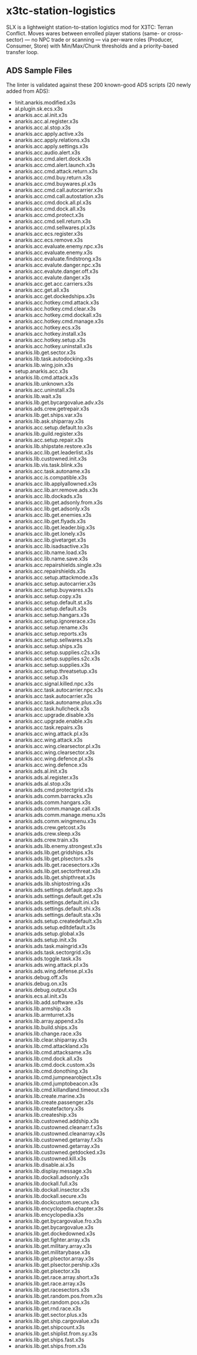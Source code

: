 # x3tc-station-logistics
SLX is a lightweight station-to-station logistics mod for X3TC: Terran Conflict. Moves wares between enrolled player stations (same- or cross-sector) — no NPC trade or scanning — via per-ware roles (Producer, Consumer, Store) with Min/Max/Chunk thresholds and a priority-based transfer loop.

## ADS Sample Files
The linter is validated against these 200 known-good ADS scripts (20 newly added from ADS):

- !init.anarkis.modified.x3s
- al.plugin.sk.ecs.x3s
- anarkis.acc.al.init.x3s
- anarkis.acc.al.register.x3s
- anarkis.acc.al.stop.x3s
- anarkis.acc.apply.active.x3s
- anarkis.acc.apply.relations.x3s
- anarkis.acc.apply.settings.x3s
- anarkis.acc.audio.alert.x3s
- anarkis.acc.cmd.alert.dock.x3s
- anarkis.acc.cmd.alert.launch.x3s
- anarkis.acc.cmd.attack.return.x3s
- anarkis.acc.cmd.buy.return.x3s
- anarkis.acc.cmd.buywares.pl.x3s
- anarkis.acc.cmd.call.autocarrier.x3s
- anarkis.acc.cmd.call.autostation.x3s
- anarkis.acc.cmd.dock.all.pl.x3s
- anarkis.acc.cmd.dock.all.x3s
- anarkis.acc.cmd.protect.x3s
- anarkis.acc.cmd.sell.return.x3s
- anarkis.acc.cmd.sellwares.pl.x3s
- anarkis.acc.ecs.register.x3s
- anarkis.acc.ecs.remove.x3s
- anarkis.acc.evaluate.enemy.npc.x3s
- anarkis.acc.evaluate.enemy.x3s
- anarkis.acc.evaluate.findstrong.x3s
- anarkis.acc.evalute.danger.npc.x3s
- anarkis.acc.evalute.danger.off.x3s
- anarkis.acc.evalute.danger.x3s
- anarkis.acc.get.acc.carriers.x3s
- anarkis.acc.get.all.x3s
- anarkis.acc.get.dockedships.x3s
- anarkis.acc.hotkey.cmd.attack.x3s
- anarkis.acc.hotkey.cmd.clear.x3s
- anarkis.acc.hotkey.cmd.dockall.x3s
- anarkis.acc.hotkey.cmd.manage.x3s
- anarkis.acc.hotkey.ecs.x3s
- anarkis.acc.hotkey.install.x3s
- anarkis.acc.hotkey.setup.x3s
- anarkis.acc.hotkey.uninstall.x3s
- anarkis.lib.get.sector.x3s
- anarkis.lib.task.autodocking.x3s
- anarkis.lib.wing.join.x3s
- setup.anarkis.acc.x3s
- anarkis.lib.cmd.attack.x3s
- anarkis.lib.unknown.x3s
- anarkis.acc.uninstall.x3s
- anarkis.lib.wait.x3s
- anarkis.lib.get.bycargovalue.adv.x3s
- anarkis.ads.crew.getrepair.x3s
- anarkis.lib.get.ships.var.x3s
- anarkis.lib.ask.shiparray.x3s
- anarkis.acc.setup.default.to.x3s
- anarkis.lib.guild.register.x3s
- anarkis.acc.setup.repair.x3s
- anarkis.lib.shipstate.restore.x3s
- anarkis.acc.lib.get.leaderlist.x3s
- anarkis.lib.custowned.init.x3s
- anarkis.lib.vis.task.blink.x3s
- anarkis.acc.task.autoname.x3s
- anarkis.acc.is.compatible.x3s
- anarkis.acc.lib.applyallowned.x3s
- anarkis.acc.lib.arr.remove.ads.x3s
- anarkis.acc.lib.dockads.x3s
- anarkis.acc.lib.get.adsonly.from.x3s
- anarkis.acc.lib.get.adsonly.x3s
- anarkis.acc.lib.get.enemies.x3s
- anarkis.acc.lib.get.flyads.x3s
- anarkis.acc.lib.get.leader.big.x3s
- anarkis.acc.lib.get.lonely.x3s
- anarkis.acc.lib.givetarget.x3s
- anarkis.acc.lib.isadsactive.x3s
- anarkis.acc.lib.name.load.x3s
- anarkis.acc.lib.name.save.x3s
- anarkis.acc.repairshields.single.x3s
- anarkis.acc.repairshields.x3s
- anarkis.acc.setup.attackmode.x3s
- anarkis.acc.setup.autocarrier.x3s
- anarkis.acc.setup.buywares.x3s
- anarkis.acc.setup.copy.x3s
- anarkis.acc.setup.default.st.x3s
- anarkis.acc.setup.default.x3s
- anarkis.acc.setup.hangars.x3s
- anarkis.acc.setup.ignorerace.x3s
- anarkis.acc.setup.rename.x3s
- anarkis.acc.setup.reports.x3s
- anarkis.acc.setup.sellwares.x3s
- anarkis.acc.setup.ships.x3s
- anarkis.acc.setup.supplies.c2s.x3s
- anarkis.acc.setup.supplies.s2c.x3s
- anarkis.acc.setup.supplies.x3s
- anarkis.acc.setup.threatsetup.x3s
- anarkis.acc.setup.x3s
- anarkis.acc.signal.killed.npc.x3s
- anarkis.acc.task.autocarrier.npc.x3s
- anarkis.acc.task.autocarrier.x3s
- anarkis.acc.task.autoname.plus.x3s
- anarkis.acc.task.hullcheck.x3s
- anarkis.acc.upgrade.disable.x3s
- anarkis.acc.upgrade.enable.x3s
- anarkis.acc.task.repairs.x3s
- anarkis.acc.wing.attack.pl.x3s
- anarkis.acc.wing.attack.x3s
- anarkis.acc.wing.clearsector.pl.x3s
- anarkis.acc.wing.clearsector.x3s
- anarkis.acc.wing.defence.pl.x3s
- anarkis.acc.wing.defence.x3s
- anarkis.ads.al.init.x3s
- anarkis.ads.al.register.x3s
- anarkis.ads.al.stop.x3s
- anarkis.ads.cmd.protectgrid.x3s
- anarkis.ads.comm.barracks.x3s
- anarkis.ads.comm.hangars.x3s
- anarkis.ads.comm.manage.call.x3s
- anarkis.ads.comm.manage.menu.x3s
- anarkis.ads.comm.wingmenu.x3s
- anarkis.ads.crew.getcost.x3s
- anarkis.ads.crew.sleep.x3s
- anarkis.ads.crew.train.x3s
- anarkis.ads.lib.enemy.strongest.x3s
- anarkis.ads.lib.get.gridships.x3s
- anarkis.ads.lib.get.plsectors.x3s
- anarkis.ads.lib.get.racesectors.x3s
- anarkis.ads.lib.get.sectorthreat.x3s
- anarkis.ads.lib.get.shipthreat.x3s
- anarkis.ads.lib.shiptostring.x3s
- anarkis.ads.settings.default.app.x3s
- anarkis.ads.settings.default.get.x3s
- anarkis.ads.settings.default.ini.x3s
- anarkis.ads.settings.default.shi.x3s
- anarkis.ads.settings.default.sta.x3s
- anarkis.ads.setup.createdefault.x3s
- anarkis.ads.setup.editdefault.x3s
- anarkis.ads.setup.global.x3s
- anarkis.ads.setup.init.x3s
- anarkis.ads.task.maingrid.x3s
- anarkis.ads.task.sectorgrid.x3s
- anarkis.ads.toggle.task.x3s
- anarkis.ads.wing.attack.pl.x3s
- anarkis.ads.wing.defense.pl.x3s
- anarkis.debug.off.x3s
- anarkis.debug.on.x3s
- anarkis.debug.output.x3s
- anarkis.ecs.al.init.x3s
- anarkis.lib.add.software.x3s
- anarkis.lib.armship.x3s
- anarkis.lib.armturret.x3s
- anarkis.lib.array.append.x3s
- anarkis.lib.build.ships.x3s
- anarkis.lib.change.race.x3s
- anarkis.lib.clear.shiparray.x3s
- anarkis.lib.cmd.attackland.x3s
- anarkis.lib.cmd.attacksame.x3s
- anarkis.lib.cmd.dock.all.x3s
- anarkis.lib.cmd.dock.custom.x3s
- anarkis.lib.cmd.donothing.x3s
- anarkis.lib.cmd.jumpnearobject.x3s
- anarkis.lib.cmd.jumptobeacon.x3s
- anarkis.lib.cmd.killandland.timeout.x3s
- anarkis.lib.create.marine.x3s
- anarkis.lib.create.passenger.x3s
- anarkis.lib.createfactory.x3s
- anarkis.lib.createship.x3s
- anarkis.lib.custowned.addship.x3s
- anarkis.lib.custowned.cleanarr.f.x3s
- anarkis.lib.custowned.cleanarray.x3s
- anarkis.lib.custowned.getarray.f.x3s
- anarkis.lib.custowned.getarray.x3s
- anarkis.lib.custowned.getdocked.x3s
- anarkis.lib.custowned.kill.x3s
- anarkis.lib.disable.ai.x3s
- anarkis.lib.display.message.x3s
- anarkis.lib.dockall.adsonly.x3s
- anarkis.lib.dockall.full.x3s
- anarkis.lib.dockall.insector.x3s
- anarkis.lib.dockall.secure.x3s
- anarkis.lib.dockcustom.secure.x3s
- anarkis.lib.encyclopedia.chapter.x3s
- anarkis.lib.encyclopedia.x3s
- anarkis.lib.get.bycargovalue.fro.x3s
- anarkis.lib.get.bycargovalue.x3s
- anarkis.lib.get.dockedowned.x3s
- anarkis.lib.get.fighter.array.x3s
- anarkis.lib.get.military.array.x3s
- anarkis.lib.get.militarybase.x3s
- anarkis.lib.get.plsector.array.x3s
- anarkis.lib.get.plsector.pership.x3s
- anarkis.lib.get.plsector.x3s
- anarkis.lib.get.race.array.short.x3s
- anarkis.lib.get.race.array.x3s
- anarkis.lib.get.racesectors.x3s
- anarkis.lib.get.random.pos.from.x3s
- anarkis.lib.get.random.pos.x3s
- anarkis.lib.get.rnd.race.x3s
- anarkis.lib.get.sector.plus.x3s
- anarkis.lib.get.ship.cargovalue.x3s
- anarkis.lib.get.shipcount.x3s
- anarkis.lib.get.shiplist.from.sy.x3s
- anarkis.lib.get.ships.fast.x3s
- anarkis.lib.get.ships.from.x3s
